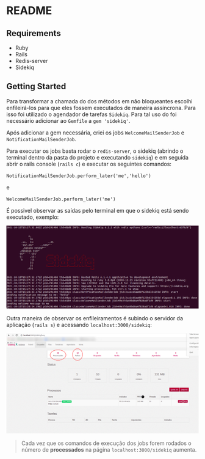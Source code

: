 # README

## Requirements

* Ruby
* Rails
* Redis-server
* Sidekiq

## Getting Started

Para transformar a chamada do dos métodos em não bloqueantes escolhi enfileirá-los para que eles fossem executados de maneira assíncrona. Para isso foi utilizado o agendador de tarefas `Sidekiq`. Para tal uso do  foi necessário adicionar ao `Gemfile` a `gem 'sidekiq'`.

Após adicionar a gem necessária, criei os jobs `WelcomeMailSenderJob` e `NotificationMailSenderJob`.

Para executar os jobs basta rodar o `redis-server`, o sidekiq (abrindo o terminal dentro da pasta do projeto e executando `sidekiq`) e em seguida abrir o rails console (`rails c`) e executar os seguintes comandos:

```
NotificationMailSenderJob.perform_later('me','hello')
```
e

```
WelcomeMailSenderJob.perform_later('me')
```
É possivel observar as saídas pelo terminal em que o sidekiq está sendo executado, exemplo: 

![sidekiq terminal](terminal-log-sidekiq.png)

Outra maneira de observar os enfileiramentos é subindo o servidor da aplicação (`rails s`) e acessando `localhost:3000/sidekiq`: 

![sidekiq page](sidekiq-browser.png)

> Cada vez que os comandos de execução dos jobs forem rodados o número de **processados** na página `localhost:3000/sidekiq` aumenta.



